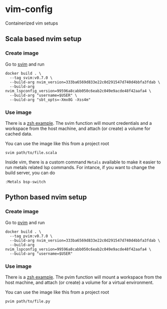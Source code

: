 # vim-config

Containerized vim setups

## Scala based nvim setup

### Create image

Go to [svim](svim) and run

```
docker build . \
  --tag svim:v0.7.0 \
  --build-arg nvim_version=333ba6569d833e22c0d291547d740d4bbfa3fdab \
  --build-arg nvim_lspconfig_version=99596a8cabb050c6eab2c049e9acde48f42aafa4 \
  --build-arg "username=$USER" \
  --build-arg "sbt_opts=-Xmx8G -Xss4m"
```

### Use image

There is a [zsh example](examples/svim/svim.zsh). The svim
function will mount credentials and a workspace from the host machine,
and attach (or create) a volume for cached data.

You can use the image like this from a project root

```
svim path/to/file.scala
```

Inside vim, there is a custom command `Metals` available to make it easier to run
metals related lsp commands. For intance, if you want to change the build server,
you can do

```
:Metals bsp-switch
```

## Python based nvim setup

### Create image

Go to [pvim](pvim) and run

```
docker build . \
  --tag pvim:v0.7.0 \
  --build-arg nvim_version=333ba6569d833e22c0d291547d740d4bbfa3fdab \
  --build-arg nvim_lspconfig_version=99596a8cabb050c6eab2c049e9acde48f42aafa4 \
  --build-arg "username=$USER"
```

### Use image

There is a [zsh example](examples/pvim/pvim.zsh). The pvim
function will mount a workspace from the host machine,
and attach (or create) a volume for a virtual environment.

You can use the image like this from a project root

```
pvim path/to/file.py
```
